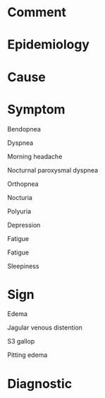 # Comment

# Epidemiology

# Cause

# Symptom

Bendopnea

Dyspnea

Morning headache

Nocturnal paroxysmal dyspnea

Orthopnea

Nocturia

Polyuria

Depression

Fatigue

Fatigue

Sleepiness

# Sign

Edema

Jagular venous distention

S3 gallop

Pitting edema

# Diagnostic
